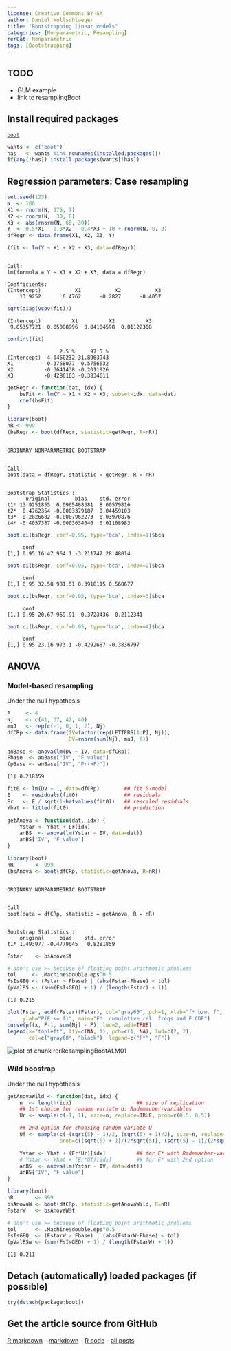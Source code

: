 ```yaml
---
license: Creative Commons BY-SA
author: Daniel Wollschlaeger
title: "Bootstrapping linear models"
categories: [Nonparametric, Resampling]
rerCat: Nonparametric
tags: [Bootstrapping]
---
```





TODO
-------------------------

 - GLM example
 - link to resamplingBoot

Install required packages
-------------------------

[`boot`](http://cran.r-project.org/package=boot)


```r
wants <- c("boot")
has   <- wants %in% rownames(installed.packages())
if(any(!has)) install.packages(wants[!has])
```

Regression parameters: Case resampling
-------------------------


```r
set.seed(123)
N  <- 100
X1 <- rnorm(N, 175, 7)
X2 <- rnorm(N,  30, 8)
X3 <- abs(rnorm(N, 60, 30))
Y  <- 0.5*X1 - 0.3*X2 - 0.4*X3 + 10 + rnorm(N, 0, 3)
dfRegr <- data.frame(X1, X2, X3, Y)
```


```r
(fit <- lm(Y ~ X1 + X2 + X3, data=dfRegr))
```

```

Call:
lm(formula = Y ~ X1 + X2 + X3, data = dfRegr)

Coefficients:
(Intercept)           X1           X2           X3  
    13.9252       0.4762      -0.2827      -0.4057  
```

```r
sqrt(diag(vcov(fit)))
```

```
(Intercept)          X1          X2          X3 
 9.05357721  0.05008996  0.04104598  0.01122308 
```

```r
confint(fit)
```

```
                 2.5 %     97.5 %
(Intercept) -4.0460232 31.8963943
X1           0.3768077  0.5756632
X2          -0.3641438 -0.2011926
X3          -0.4280163 -0.3834611
```


```r
getRegr <- function(dat, idx) {
    bsFit <- lm(Y ~ X1 + X2 + X3, subset=idx, data=dat)
    coef(bsFit)
}
```


```r
library(boot)
nR <- 999
(bsRegr <- boot(dfRegr, statistic=getRegr, R=nR))
```

```

ORDINARY NONPARAMETRIC BOOTSTRAP


Call:
boot(data = dfRegr, statistic = getRegr, R = nR)


Bootstrap Statistics :
      original        bias    std. error
t1* 13.9251855  0.0965488381  8.00579816
t2*  0.4762354 -0.0003379187  0.04459103
t3* -0.2826682 -0.0007962273  0.03970876
t4* -0.4057387 -0.0003034646  0.01168983
```


```r
boot.ci(bsRegr, conf=0.95, type="bca", index=1)$bca
```

```
     conf                               
[1,] 0.95 16.47 964.1 -3.211747 28.48014
```

```r
boot.ci(bsRegr, conf=0.95, type="bca", index=2)$bca
```

```
     conf                                
[1,] 0.95 32.58 981.51 0.3918115 0.568677
```

```r
boot.ci(bsRegr, conf=0.95, type="bca", index=3)$bca
```

```
     conf                                   
[1,] 0.95 20.67 969.91 -0.3723436 -0.2112341
```

```r
boot.ci(bsRegr, conf=0.95, type="bca", index=4)$bca
```

```
     conf                                  
[1,] 0.95 23.16 973.1 -0.4292687 -0.3836797
```

ANOVA
-------------------------

### Model-based resampling

Under the null hypothesis


```r
P     <- 4
Nj    <- c(41, 37, 42, 40)
muJ   <- rep(c(-1, 0, 1, 2), Nj)
dfCRp <- data.frame(IV=factor(rep(LETTERS[1:P], Nj)),
                    DV=rnorm(sum(Nj), muJ, 6))
```


```r
anBase <- anova(lm(DV ~ IV, data=dfCRp))
Fbase  <- anBase["IV", "F value"]
(pBase <- anBase["IV", "Pr(>F)"])
```

```
[1] 0.218359
```


```r
fit0 <- lm(DV ~ 1, data=dfCRp)        ## fit 0-model
E    <- residuals(fit0)               ## residuals
Er   <- E / sqrt(1-hatvalues(fit0))   ## rescaled residuals
Yhat <- fitted(fit0)                  ## prediction

getAnova <- function(dat, idx) {
    Ystar <- Yhat + Er[idx]
    anBS  <- anova(lm(Ystar ~ IV, data=dat))
    anBS["IV", "F value"]
}

library(boot)
nR       <- 999
(bsAnova <- boot(dfCRp, statistic=getAnova, R=nR))
```

```

ORDINARY NONPARAMETRIC BOOTSTRAP


Call:
boot(data = dfCRp, statistic = getAnova, R = nR)


Bootstrap Statistics :
    original     bias    std. error
t1* 1.493977 -0.4779045   0.8281859
```

```r
Fstar    <- bsAnova$t

# don't use >= because of floating point arithmetic problems
tol     <- .Machine$double.eps^0.5
FsIsGEQ <- (Fstar > Fbase) | (abs(Fstar-Fbase) < tol)
(pValBS <- (sum(FsIsGEQ) + 1) / (length(Fstar) + 1))
```

```
[1] 0.215
```


```r
plot(Fstar, ecdf(Fstar)(Fstar), col="gray60", pch=1, xlab="f* bzw. f",
     ylab="P(F <= f)", main="F*: cumulative rel. freqs and F CDF")
curve(pf(x, P-1, sum(Nj) - P), lwd=2, add=TRUE)
legend(x="topleft", lty=c(NA, 1), pch=c(1, NA), lwd=c(2, 2),
       col=c("gray60", "black"), legend=c("F*", "F"))
```

![plot of chunk rerResamplingBootALM01](../content/assets/figure/rerResamplingBootALM01-1.png) 

### Wild boostrap

Under the null hypothesis


```r
getAnovaWild <- function(dat, idx) {
    n  <- length(idx)                     ## size of replication
    ## 1st choice for random variate U: Rademacher-variables
    Ur <- sample(c(-1, 1), size=n, replace=TRUE, prob=c(0.5, 0.5))

    ## 2nd option for choosing random variate U
    Uf <- sample(c(-(sqrt(5) - 1)/2, (sqrt(5) + 1)/2), size=n, replace=TRUE,
                 prob=c((sqrt(5) + 1)/(2*sqrt(5)), (sqrt(5) - 1)/(2*sqrt(5))))

    Ystar <- Yhat + (Er*Ur)[idx]          ## for E* with Rademacher-variables
    # Ystar <- Yhat + (Er*Uf)[idx]        ## for E* with 2nd option
    anBS  <- anova(lm(Ystar ~ IV, data=dat))
    anBS["IV", "F value"]
}
```


```r
library(boot)
nR       <- 999
bsAnovaW <- boot(dfCRp, statistic=getAnovaWild, R=nR)
FstarW   <- bsAnovaW$t

# don't use >= because of floating point arithmetic problems
tol      <- .Machine$double.eps^0.5
FsIsGEQ  <- (FstarW > Fbase) | (abs(FstarW-Fbase) < tol)
(pValBSw <- (sum(FsIsGEQ) + 1) / (length(FstarW) + 1))
```

```
[1] 0.211
```

Detach (automatically) loaded packages (if possible)
-------------------------


```r
try(detach(package:boot))
```

Get the article source from GitHub
----------------------------------------------

[R markdown](https://github.com/dwoll/RExRepos/raw/master/Rmd/resamplingBootALM.Rmd) - [markdown](https://github.com/dwoll/RExRepos/raw/master/md/resamplingBootALM.md) - [R code](https://github.com/dwoll/RExRepos/raw/master/R/resamplingBootALM.R) - [all posts](https://github.com/dwoll/RExRepos/)
